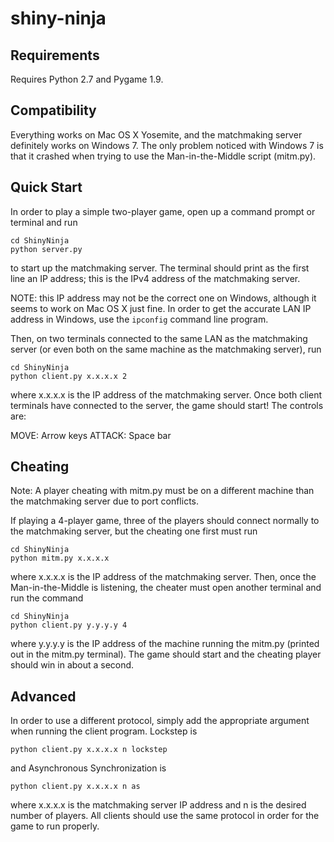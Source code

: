 shiny-ninja
===========

Requirements
------------

Requires Python 2.7 and Pygame 1.9.

Compatibility
-------------

Everything works on Mac OS X Yosemite, and the matchmaking server definitely works on Windows 7. The only problem noticed
with Windows 7 is that it crashed when trying to use the Man-in-the-Middle script (mitm.py).



Quick Start
-----------

In order to play a simple two-player game, open up a command prompt or terminal and run

    cd ShinyNinja
    python server.py

to start up the matchmaking server. The terminal should print as the first line an IP address; this is the IPv4 address
of the matchmaking server.

NOTE: this IP address may not be the correct one on Windows, although it seems to work on Mac
OS X just fine. In order to get the accurate LAN IP address in Windows, use the `ipconfig` command line program.

Then, on two terminals connected to the same LAN as the matchmaking server (or even
both on the same machine as the matchmaking server), run

    cd ShinyNinja
    python client.py x.x.x.x 2
  
where x.x.x.x is the IP address of the matchmaking server. Once both client terminals have connected to the server, the game
should start! The controls are:

MOVE:   Arrow keys
ATTACK: Space bar

Cheating
--------

Note: A player cheating with mitm.py must be on a different machine than the matchmaking server due to port conflicts.

If playing a 4-player game, three of the players should connect normally to the matchmaking server, but the cheating one
first must run

    cd ShinyNinja
    python mitm.py x.x.x.x
  
where x.x.x.x is the IP address of the matchmaking server. Then, once the Man-in-the-Middle is listening, the cheater must
open another terminal and run the command

    cd ShinyNinja
    python client.py y.y.y.y 4

where y.y.y.y is the IP address of the machine running the mitm.py (printed out in the mitm.py terminal). The game should
start and the cheating player should win in about a second.

Advanced
--------

In order to use a different protocol, simply add the appropriate argument when running the client program. Lockstep is

    python client.py x.x.x.x n lockstep
  
and Asynchronous Synchronization is

    python client.py x.x.x.x n as
  
where x.x.x.x is the matchmaking server IP address and n is the desired number of players. All clients should use the same
protocol in order for the game to run properly.
